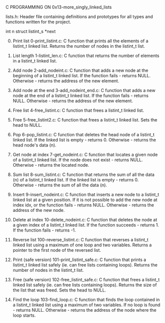 C PROGRAMMING ON 0x13-more_singly_linked_lists

lists.h: Header file containing definitions and prototypes for all types and functions written for the project.

int n
struct listint_s *next

0. Print list
    0-print_listint.c: C function that prints all the elements of a listint_t linked list.
        Returns the number of nodes in the listint_t list.

1. List length
    1-listint_len.c: C function that returns the number of elements in a listint_t linked list.

2. Add node
    2-add_nodeint.c: C function that adds a new node at the beginning of a listint_t linked list.
        If the function fails - returns NULL.
        Otherwise - returns the address of the new element.

3. Add node at the end
    3-add_nodeint_end.c: C function that adds a new node at the end of a listint_t linked list.
        If the function fails - returns NULL.
        Otherwise - returns the address of the new element.

4. Free list
    4-free_listint.c: C function that frees a listint_t linked list.

5. Free
    5-free_listint2.c: C function that frees a listint_t linked list.
        Sets the head to NULL.

6. Pop
    6-pop_listint.c: C function that deletes the head node of a listint_t linked list.
        If the linked list is empty - returns 0.
        Otherwise - returns the head node's data (n).

7. Get node at index
    7-get_nodeint.c: C function that locates a given node of a listint_t linked list.
        If the node does not exist - returns NULL.
        Otherwise - returns the located node.

8. Sum list
    8-sum_listint.c: C function that returns the sum of all the data (n) of a listint_t linked list.
        If the linked list is empty - returns 0.
        Otherwise - returns the sum of all the data (n).

9. Insert
    9-insert_nodeint.c: C function that inserts a new node to a listint_t linked list at a given position.
        If it is not possible to add the new node at index idx, or the function fails - returns NULL.
        Otherwise - returns the address of the new node.

10. Delete at index
    10-delete_nodeint.c: C function that deletes the node at a given index of a listint_t linked list.
        If the function succeeds - returns 1.
        If the function fails - returns -1.

11. Reverse list
    100-reverse_listint.c: C function that reverses a listint_t linked list using a maximum of one loop and two variables.
        Returns a pointer to the first node of the reversed list.

12. Print (safe version)
    101-print_listint_safe.c: C function that prints a listint_t linked list safely (ie. can free lists containing loops).
        Returns the number of nodes in the listint_t list.

13. Free (safe version)
    102-free_listint_safe.c: C function that frees a listint_t linked list safely (ie. can free lists containing loops).
        Returns the size of the list that was freed.
        Sets the head to NULL.

14. Find the loop
    103-find_loop.c: C function that finds the loop contained in a listint_t linked list using a maximum of two variables.
        If no loop is found - returns NULL.
        Otherwise - returns the address of the node where the loop starts.
